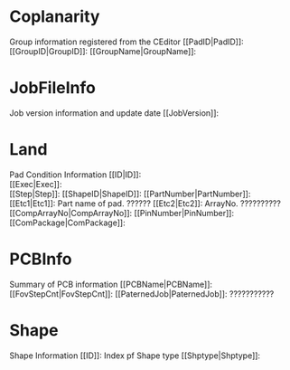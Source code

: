 

# Coplanarity
Group information registered from the CEditor
[[PadID|PadID]]: 
[[GroupID|GroupID]]: 
[[GroupName|GroupName]]: 

# JobFileInfo
Job version information and update date
[[JobVersion]]: 
# Land 
Pad Condition Information
[[ID|ID]]:   
[[Exec|Exec]]:  
[[Step|Step]]: 
[[ShapeID|ShapeID]]: 
[[PartNumber|PartNumber]]:  
[[Etc1|Etc1]]: Part name of pad. ??????
[[Etc2|Etc2]]: ArrayNo. ??????????
[[CompArrayNo|CompArrayNo]]: 
[[PinNumber|PinNumber]]: 
[[ComPackage|ComPackage]]: 

# PCBInfo
Summary of PCB information
[[PCBName|PCBName]]:  
[[FovStepCnt|FovStepCnt]]: 
[[PaternedJob|PaternedJob]]: ???????????

# Shape
Shape Information
[[ID]]: Index pf Shape type
[[Shptype|Shptype]]: 
